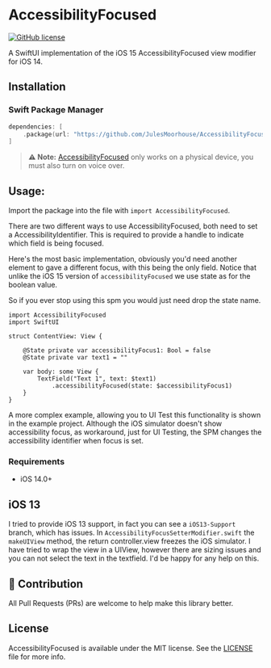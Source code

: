# AccessibilityFocused

[![GitHub license](https://img.shields.io/badge/license-MIT-lightgrey.svg)](https://raw.githubusercontent.com/JulesMoorhouse/AccessibilityFocused/main/LICENSE)

A SwiftUI implementation of the iOS 15 AccessibilityFocused view modifier for iOS 14.

## Installation

### Swift Package Manager
```swift
dependencies: [
    .package(url: "https://github.com/JulesMoorhouse/AccessibilityFocused.git", from: "1.0.0")
]
```

> **⚠️ Note:** [AccessibilityFocused](https://developer.apple.com/documentation/swiftui/grid/accessibilityfocused(_:)) only works on a physical device, you must also turn on voice over.

## Usage:
Import the package into the file with `import AccessibilityFocused`.

There are two different ways to use AccessibilityFocused, both need to set a AccessibilityIdentifier. This is required to provide a handle to indicate which field is being focused.

Here's the most basic implementation, obviously you'd need another element to gave a different focus, with this being the only field. Notice that unlike the iOS 15 version of `accessibilityFocused` we use state as for the boolean value.

So if you ever stop using this spm you would just need drop the state name.

```
import AccessibilityFocused
import SwiftUI

struct ContentView: View {

    @State private var accessibilityFocus1: Bool = false
    @State private var text1 = ""

    var body: some View {
        TextField("Text 1", text: $text1)
            .accessibilityFocused(state: $accessibilityFocus1)
    }
}
```

A more complex example, allowing you to UI Test this functionality is shown in the example project. Although the iOS simulator doesn't show accessibility focus, as workaround, just for UI Testing, the SPM changes the accessibility identifier when focus is set.

### Requirements

- iOS 14.0+

## iOS 13
I tried to provide iOS 13 support, in fact you can see a `iOS13-Support` branch, which has issues. In `AccessibilityFocusSetterModifier.swift` the `makeUIView` method, the return controller.view freezes the iOS simulator. I have tried to wrap the view in a UIView, however there are sizing issues and you can not select the text in the textfield. I'd be happy for any help on this.

## :clap: Contribution

All Pull Requests (PRs) are welcome to help make this library better.

## License

AccessibilityFocused is available under the MIT license. See the [LICENSE](https://github.com/JulesMoorhouse/AccessibilityFocused/blob/main/LICENSE) file for more info.
